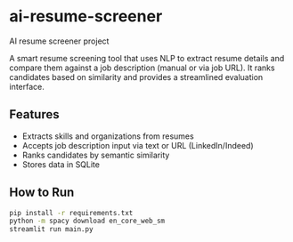 # ai-resume-screener
AI resume screener project

A smart resume screening tool that uses NLP to extract resume details and compare them against a job description (manual or via job URL). It ranks candidates based on similarity and provides a streamlined evaluation interface.

## Features
- Extracts skills and organizations from resumes
- Accepts job description input via text or URL (LinkedIn/Indeed)
- Ranks candidates by semantic similarity
- Stores data in SQLite

## How to Run
```bash
pip install -r requirements.txt
python -m spacy download en_core_web_sm
streamlit run main.py